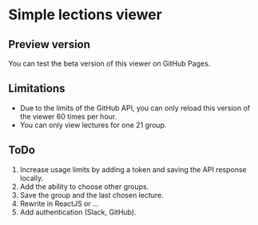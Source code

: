 # Simple lections viewer

## Preview version

You can test the beta version of this viewer on GitHub Pages.

## Limitations

- Due to the limits of the GitHub API, you can only reload this version of the viewer 60 times per hour.
- You can only view lectures for one 21 group.

## ToDo

1. Increase usage limits by adding a token and saving the API response locally.
1. Add the ability to choose other groups.
1. Save the group and the last chosen lecture.
1. Rewrite in ReactJS or ...
1. Add authentication (Slack, GitHub).

